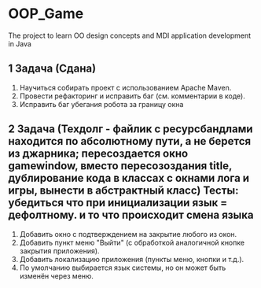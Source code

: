 # OOP_Game
The project to learn OO design concepts and MDI application development in Java  
  
## 1 Задача (Сдана)  
1. Научиться собирать проект с использованием Apache Maven.  
2. Провести рефакторинг и исправить баг (см. комментарии в коде).  
3. Исправить баг убегания робота за границу окна  
## 2 Задача (Техдолг - файлик с ресурсбандлами находится по абсолютному пути, а не берется из джарника; пересоздается окно gamewindow, вместо пересозоздания title, дублирование кода в классах с окнами лога и игры, вынести в абстрактный класс)  Тесты: убедиться что при инициализации язык = дефолтному. и то что происходит смена языка
1. Добавить окно с подтверждением на закрытие любого из окон.  
2. Добавить пункт меню "Выйти" (с обработкой аналогичной кнопке закрытия приложения).  
3. Добавить локализацию приложения (пункты меню, кнопки и т.д.).  
4. По умолчанию выбирается язык системы, но он может быть изменён через меню.  
